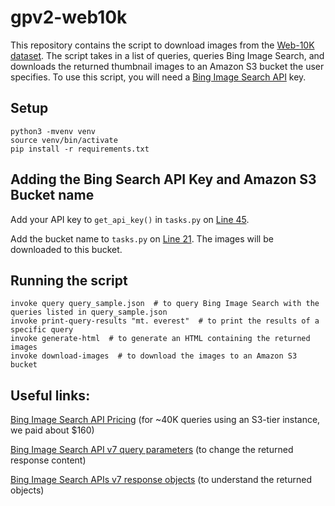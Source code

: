 # gpv2-web10k

This repository contains the script to download images from the <a href="https://prior.allenai.org/projects/gpv2">Web-10K dataset</a>.
The script takes in a list of queries, queries Bing Image Search, and downloads the returned thumbnail images to an Amazon S3 bucket the user specifies.
To use this script, you will need a <a href="https://www.microsoft.com/en-us/bing/apis/bing-image-search-api">Bing Image Search API</a> key. 

## Setup
```
python3 -mvenv venv
source venv/bin/activate
pip install -r requirements.txt
```

## Adding the Bing Search API Key and Amazon S3 Bucket name
Add your API key to `get_api_key()` in `tasks.py` on <a href="https://github.com/allenai/gpv2-web10k/blob/master/tasks.py#L45">Line 45</a>.

Add the bucket name to `tasks.py` on <a href="https://github.com/allenai/gpv2-web10k/blob/master/tasks.py#L21">Line 21</a>. The images will be downloaded to this bucket.

## Running the script
```
invoke query query_sample.json  # to query Bing Image Search with the queries listed in query_sample.json
invoke print-query-results "mt. everest"  # to print the results of a specific query
invoke generate-html  # to generate an HTML containing the returned images
invoke download-images  # to download the images to an Amazon S3 bucket
```

## Useful links:
<a href="https://www.microsoft.com/en-us/bing/apis/pricing">Bing Image Search API Pricing</a> (for ~40K queries using an S3-tier instance, we paid about $160)

<a href="https://docs.microsoft.com/en-us/bing/search-apis/bing-image-search/reference/query-parameters">Bing Image Search API v7 query parameters</a> (to change the returned response content)

<a href="https://docs.microsoft.com/en-us/bing/search-apis/bing-image-search/reference/response-objects">Bing Image Search APIs v7 response objects</a> (to understand the returned objects)
